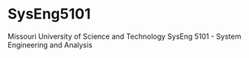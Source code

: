 # SysEng5101
Missouri University of Science and Technology SysEng 5101 - System Engineering and Analysis
